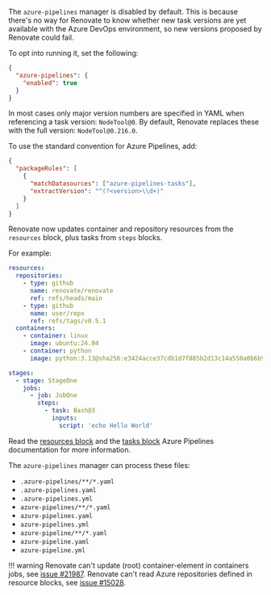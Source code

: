 The `azure-pipelines` manager is disabled by default.
This is because there's no way for Renovate to know whether new task versions are yet available with the Azure DevOps environment, so new versions proposed by Renovate could fail.

To opt into running it, set the following:

```json
{
  "azure-pipelines": {
    "enabled": true
  }
}
```

In most cases only major version numbers are specified in YAML when referencing a task version: `NodeTool@0`.
By default, Renovate replaces these with the full version: `NodeTool@0.216.0`.

To use the standard convention for Azure Pipelines, add:

```json
{
  "packageRules": [
    {
      "matchDatasources": ["azure-pipelines-tasks"],
      "extractVersion": "^(?<version>\\d+)"
    }
  ]
}
```

Renovate now updates container and repository resources from the `resources` block, plus tasks from `steps` blocks.

For example:

```yaml
resources:
  repositories:
    - type: github
      name: renovate/renovate
      ref: refs/heads/main
    - type: github
      name: user/repo
      ref: refs/tags/v0.5.1
  containers:
    - container: linux
      image: ubuntu:24.04
    - container: python
      image: python:3.13@sha256:e3424acce37cdb1d7f885b2d13c14a550a0b6b96ff8a58d2a08883f3f865fd1e

stages:
  - stage: StageOne
    jobs:
      - job: JobOne
        steps:
          - task: Bash@3
            inputs:
              script: 'echo Hello World'
```

Read the [resources block][resources-docs] and the [tasks block][tasks-docs] Azure Pipelines documentation for more information.

The `azure-pipelines` manager can process these files:

- `.azure-pipelines/**/*.yaml`
- `.azure-pipelines.yaml`
- `.azure-pipelines.yml`
- `azure-pipelines/**/*.yaml`
- `azure-pipelines.yaml`
- `azure-pipelines.yml`
- `azure-pipeline/**/*.yaml`
- `azure-pipeline.yaml`
- `azure-pipeline.yml`

<!-- prettier-ignore -->
!!! warning
    Renovate can't update (root) container-element in containers jobs, see [issue #21987](https://github.com/renovatebot/renovate/issues/21987).
    Renovate can't read Azure repositories defined in resource blocks, see [issue #15028](https://github.com/renovatebot/renovate/issues/15028).

[resources-docs]: https://docs.microsoft.com/en-us/azure/devops/pipelines/yaml-schema/resources?view=azure-pipelines
[tasks-docs]: https://docs.microsoft.com/en-us/azure/devops/pipelines/yaml-schema/steps-task?view=azure-pipelines
